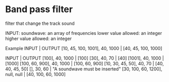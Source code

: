 # Band pass filter

filter that change the track sound

INPUT:
soundwave: an array of frequencies
lower value allowed: an integer
higher value allowed: an integer

Example
INPUT                         | OUTPUT
[10, 45, 100, 1001], 40, 1000 | [40, 45, 100, 1000]

INPUT           | OUTPUT
[100], 40, 1000 | [100]
[30], 40, 70  | [40]
[1001], 40, 1000 | [1000]
[100, 60, 900], 40, 1000  | [100, 60, 900]
[10, 30, 45, 50], 40, 70 | [40, 40, 45, 50] 
[], 30, 60 | "A soundwave must be inserted"
[30, 100, 60, 1200], null, null | [40, 100, 60, 1000]

